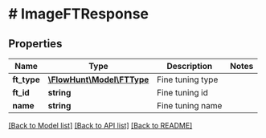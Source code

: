 # # ImageFTResponse

## Properties

Name | Type | Description | Notes
------------ | ------------- | ------------- | -------------
**ft_type** | [**\FlowHunt\Model\FTType**](FTType.md) | Fine tuning type |
**ft_id** | **string** | Fine tuning id |
**name** | **string** | Fine tuning name |

[[Back to Model list]](../../README.md#models) [[Back to API list]](../../README.md#endpoints) [[Back to README]](../../README.md)
